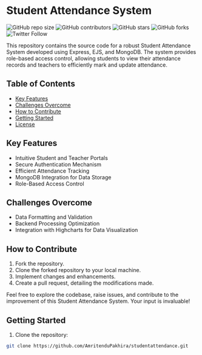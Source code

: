 # Student Attendance System

![GitHub repo size](https://img.shields.io/github/repo-size/AmritenduPakhira/studentattendance)
![GitHub contributors](https://img.shields.io/github/contributors/AmritenduPakhira/studentattendance)
![GitHub stars](https://img.shields.io/github/stars/AmritenduPakhira/studentattendance?style=social)
![GitHub forks](https://img.shields.io/github/forks/AmritenduPakhira/studentattendance?style=social)
![Twitter Follow](https://img.shields.io/twitter/follow/YourTwitterHandle?style=social)

This repository contains the source code for a robust Student Attendance System developed using Express, EJS, and MongoDB. The system provides role-based access control, allowing students to view their attendance records and teachers to efficiently mark and update attendance.

## Table of Contents

- [Key Features](#key-features)
- [Challenges Overcome](#challenges-overcome)
- [How to Contribute](#how-to-contribute)
- [Getting Started](#getting-started)
- [License](#license)

## Key Features

- Intuitive Student and Teacher Portals
- Secure Authentication Mechanism
- Efficient Attendance Tracking
- MongoDB Integration for Data Storage
- Role-Based Access Control

## Challenges Overcome

- Data Formatting and Validation
- Backend Processing Optimization
- Integration with Highcharts for Data Visualization

## How to Contribute

1. Fork the repository.
2. Clone the forked repository to your local machine.
3. Implement changes and enhancements.
4. Create a pull request, detailing the modifications made.

Feel free to explore the codebase, raise issues, and contribute to the improvement of this Student Attendance System. Your input is invaluable!

## Getting Started

1. Clone the repository:

```bash
git clone https://github.com/AmritenduPakhira/studentattendance.git

